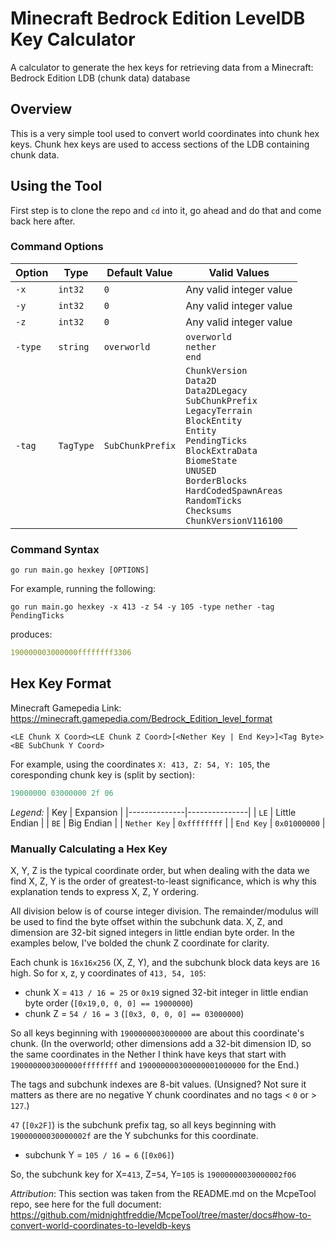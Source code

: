 # Minecraft Bedrock Edition LevelDB Key Calculator
A calculator to generate the hex keys for retrieving data from a Minecraft: Bedrock Edition LDB (chunk data) database

## Overview

This is a very simple tool used to convert world coordinates into chunk hex keys. Chunk hex keys are used to access sections of the LDB containing chunk data.

## Using the Tool

First step is to clone the repo and `cd` into it, go ahead and do that and come back here after.

### Command Options

| Option  | Type      | Default Value    | Valid Values                                                                                                                                                                                                                                                                           |
|---------|-----------|------------------|----------------------------------------------------------------------------------------------------------------------------------------------------------------------------------------------------------------------------------------------------------------------------------------|
| `-x`    | `int32`   | `0`              | Any valid integer value                                                                                                                                                                                                                                                                |
| `-y`    | `int32`   | `0`              | Any valid integer value                                                                                                                                                                                                                                                                |
| `-z`    | `int32`   | `0`              | Any valid integer value                                                                                                                                                                                                                                                                |
| `-type` | `string`  | `overworld`      | `overworld`<br>`nether`<br>`end`                                                                                                                                                                                                                                                       |
| `-tag`  | `TagType` | `SubChunkPrefix` | `ChunkVersion`<br>`Data2D`<br>`Data2DLegacy`<br>`SubChunkPrefix`<br>`LegacyTerrain`<br>`BlockEntity`<br>`Entity`<br>`PendingTicks`<br>`BlockExtraData`<br>`BiomeState`<br>`UNUSED`<br>`BorderBlocks`<br>`HardCodedSpawnAreas`<br>`RandomTicks`<br>`Checksums`<br>`ChunkVersionV116100` |

### Command Syntax

```shell
go run main.go hexkey [OPTIONS]
```

For example, running the following:

```shell
go run main.go hexkey -x 413 -z 54 -y 105 -type nether -tag PendingTicks
```

produces:

```yaml
190000003000000ffffffff3306
```

## Hex Key Format

Minecraft Gamepedia Link: <https://minecraft.gamepedia.com/Bedrock_Edition_level_format>

```golang
<LE Chunk X Coord><LE Chunk Z Coord>[<Nether Key | End Key>]<Tag Byte><BE SubChunk Y Coord>
```

For example, using the coordinates `X: 413, Z: 54, Y: 105`, the coresponding chunk key is (split by section):

```java
19000000 03000000 2f 06
```

*Legend:*
| Key          | Expansion     |
|--------------|---------------|
| `LE`         | Little Endian |
| `BE`         | Big Endian    |
| `Nether Key` | `0xffffffff`  |
| `End Key`    | `0x01000000`  |

### Manually Calculating a Hex Key

X, Y, Z is the typical coordinate order, but when dealing with the data we find X, Z, Y is the order of greatest-to-least significance, which is why this explanation tends to express X, Z, Y ordering.

All division below is of course integer division. The remainder/modulus will be used to find the byte offset within the subchunk data. X, Z, and dimension are 32-bit signed integers in little endian byte order. In the examples below, I've bolded the chunk Z coordinate for clarity.

Each chunk is `16x16x256` (X, Z, Y), and the subchunk block data keys are `16` high. So for x, z, y coordinates of `413, 54, 105`:

- chunk X = `413 / 16 = 25` or `0x19` signed 32-bit integer in little endian byte order (`[0x19,0, 0, 0] == 19000000`)
- chunk Z = `54 / 16 = 3` (`[0x3, 0, 0, 0] == 03000000`) 

So all keys beginning with `1900000003000000` are about this coordinate's chunk. (In the overworld; other dimensions add a 32-bit dimension ID, so the same coordinates in the Nether I think have keys that start with `1900000003000000ffffffff` and `190000000300000001000000` for the End.)

The tags and subchunk indexes are 8-bit values. (Unsigned? Not sure it matters as there are no negative Y chunk coordinates and no tags < `0` or > `127`.)

`47` (`[0x2F]`) is the subchunk prefix tag, so all keys beginning with `19000000030000002f` are the Y subchunks for this coordinate.

- subchunk Y = `105 / 16 = 6` (`[0x06]`)

So, the subchunk key for X=`413`, Z=`54`, Y=`105` is `19000000030000002f06`

*Attribution*: This section was taken from the README.md on the McpeTool repo, see here for the full document: <https://github.com/midnightfreddie/McpeTool/tree/master/docs#how-to-convert-world-coordinates-to-leveldb-keys>